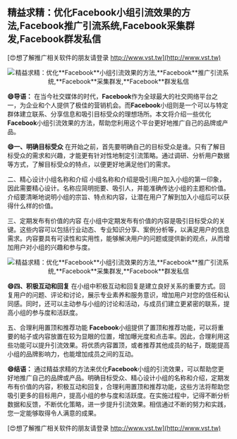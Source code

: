 ## **精益求精：优化**Facebook**小组引流效果的方法,**Facebook**推广引流系统,**Facebook**采集群发,**Facebook**群发私信**

[😍想了解推广相关软件的朋友请登录 http://www.vst.tw](http://www.vst.tw)

 <center><img src="https://vst.tw/MP4/tuiguang/png/8.png" alt="精益求精：优化**Facebook**小组引流效果的方法,**Facebook**推广引流系统,**Facebook**采集群发,**Facebook**群发私信"></center>

**😄导语：**
在当今社交媒体的时代，**Facebook**作为全球最大的社交网络平台之一，为企业和个人提供了极佳的营销机会。而**Facebook**小组则是一个可以与特定群体建立联系、分享信息和吸引目标受众的理想场所。本文将介绍一些优化**Facebook**小组引流效果的方法，帮助您利用这个平台更好地推广自己的品牌或产品。

**😄一、明确目标受众**
在开始之前，首先要明确自己的目标受众是谁。只有了解目标受众的需求和兴趣，才能更有针对性地制定引流策略。通过调研、分析用户数据等方式，了解目标受众的特点，以便更好地满足他们的需求。

二、精心设计小组名称和介绍
小组名称和介绍是吸引用户加入小组的第一印象，因此需要精心设计。名称应简明扼要、吸引人，并能准确传达小组的主题和价值。介绍要清晰地说明小组的宗旨、特点和内容，让潜在用户了解到加入小组后可以获得什么样的价值。

三、定期发布有价值的内容
在小组中定期发布有价值的内容是吸引目标受众的关键。这些内容可以包括行业动态、专业知识分享、案例分析等，以满足用户的信息需求。内容要具有可读性和实用性，能够解决用户的问题或提供新的观点，从而增加用户对小组的兴趣和参与度。

 <center><img src="https://vst.tw/MP4/tuiguang/png/7.png" alt="精益求精：优化**Facebook**小组引流效果的方法,**Facebook**推广引流系统,**Facebook**采集群发,**Facebook**群发私信"></center>

**😄四、积极互动和回复**
在小组中积极互动和回复是建立良好关系的重要方式。回复用户的问题、评论和讨论，展示专业素养和服务意识，增加用户对您的信任和认同感。同时，还可以主动参与小组的讨论和活动，与成员们建立更紧密的联系，提高小组的参与度和活跃度。

五、合理利用置顶和推荐功能
**Facebook**小组提供了置顶和推荐功能，可以将重要的帖子或内容放置在较为显眼的位置，增加曝光度和点击率。因此，合理利用这些功能可以提升引流效果。将优质内容置顶，或者推荐其他成员的帖子，既能提高小组的品牌影响力，也能增加成员之间的互动。

**😄结语：**
通过精益求精的方法来优化**Facebook**小组的引流效果，可以帮助您更好地推广自己的品牌或产品。明确目标受众、精心设计小组的名称和介绍，定期发布有价值的内容，积极互动和回复，合理利用置顶和推荐功能，这些方法将帮助您吸引更多的目标用户，提高小组的参与度和活跃度。在实施过程中，记得不断分析数据和反馈，不断优化策略，进一步提升引流效果。相信通过不断的努力和实践，您一定能够取得令人满意的成果。

[😍想了解推广相关软件的朋友请登录 http://www.vst.tw](http://www.vst.tw)



